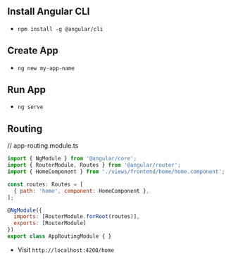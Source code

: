 ## Install Angular CLI
- ```npm install -g @angular/cli```



## Create App
- ```ng new my-app-name```



## Run App
- ```ng serve```



## Routing

// app-routing.module.ts
```js
import { NgModule } from '@angular/core';
import { RouterModule, Routes } from '@angular/router';
import { HomeComponent } from './views/frontend/home/home.component';

const routes: Routes = [
  { path: 'home', component: HomeComponent },
];

@NgModule({
  imports: [RouterModule.forRoot(routes)],
  exports: [RouterModule]
})
export class AppRoutingModule { }
```

- Visit ```http://localhost:4200/home```